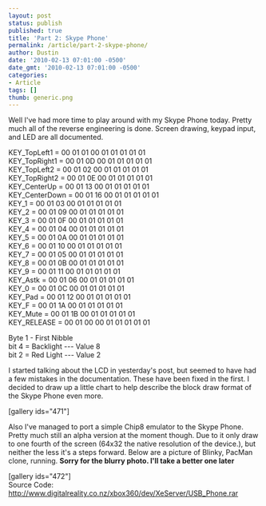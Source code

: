 ```yaml
---
layout: post
status: publish
published: true
title: 'Part 2: Skype Phone'
permalink: /article/part-2-skype-phone/
author: Dustin
date: '2010-02-13 07:01:00 -0500'
date_gmt: '2010-02-13 07:01:00 -0500'
categories:
- Article
tags: []
thumb: generic.png
---
```

Well I've had more time to play around with my Skype Phone today. Pretty much
all of the reverse engineering is done. Screen drawing, keypad input, and LED
are all documented.

KEY_TopLeft1 = 00 01 01 00 01 01 01 01 01  
KEY_TopRight1 = 00 01 0D 00 01 01 01 01 01  
KEY_TopLeft2 = 00 01 02 00 01 01 01 01 01  
KEY_TopRight2 = 00 01 0E 00 01 01 01 01 01  
KEY_CenterUp = 00 01 13 00 01 01 01 01 01  
KEY_CenterDown = 00 01 16 00 01 01 01 01 01  
KEY_1 = 00 01 03 00 01 01 01 01 01  
KEY_2 = 00 01 09 00 01 01 01 01 01  
KEY_3 = 00 01 0F 00 01 01 01 01 01  
KEY_4 = 00 01 04 00 01 01 01 01 01  
KEY_5 = 00 01 0A 00 01 01 01 01 01  
KEY_6 = 00 01 10 00 01 01 01 01 01  
KEY_7 = 00 01 05 00 01 01 01 01 01  
KEY_8 = 00 01 0B 00 01 01 01 01 01  
KEY_9 = 00 01 11 00 01 01 01 01 01  
KEY_Astk = 00 01 06 00 01 01 01 01 01  
KEY_0 = 00 01 0C 00 01 01 01 01 01  
KEY_Pad = 00 01 12 00 01 01 01 01 01  
KEY_F = 00 01 1A 00 01 01 01 01 01  
KEY_Mute = 00 01 1B 00 01 01 01 01 01  
KEY_RELEASE = 00 01 00 00 01 01 01 01 01

Byte 1 - First Nibble  
bit 4 = Backlight --- Value 8  
bit 2 = Red Light --- Value 2

I started talking about the LCD in yesterday's post, but seemed to have had a
few mistakes in the documentation. These have been fixed in the first. I decided
to draw up a little chart to help describe the block draw format of the Skype
Phone even more.

[gallery ids="471"]

Also I've managed to port a simple Chip8 emulator to the Skype Phone. Pretty
much still an alpha version at the moment though. Due to it only draw to one
fourth of the screen (64x32 the native resolution of the device.), but neither
the less it's a steps forward. Below are a picture of Blinky, PacMan clone,
running. **Sorry for the blurry photo. I'll take a better one later**

[gallery ids="472"]  
Source Code:
http://www.digitalreality.co.nz/xbox360/dev/XeServer/USB_Phone.rar

